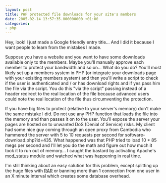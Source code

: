 ```yaml
---
layout: post
title: PHP protected file downloads for your site's members
date: 2005-02-14 13:57:35.000000000 +01:00
categories:
- php
---
```

Hey, look! I just made a Google friendly entry title... And I did it because I want people to learn from the mistakes I made.

Suppose you have a website and you want to have some downloads available only to the members. Maybe you'll manually approve each member to protect your bandwidth and so on... What do you do? You'll most likely set up a members system in PHP (or integrate your downloads page with your exisiting members system) and then you'll write a script to check if the user is authenticated and / or has download rights and if yes pass him the file via the script. You do this "via the script" passing instead of a header redirect to the real location of the file because advanced users could note the real location of the file thus circumventing the protection.

If you have big files to protect (relative to your server's memory) don't make the same mistake I did. Do not use any PHP function that loads the file into the memory and than passes it on to the user. You'll expose the server your pages are hosted on to unwanted DoS (Denial of Service) risks. My client had some nice guy coming through an open proxy from Cambodia who hammered the server with 5 to 10 requests per second for software-download.php?id=435. What happened was that PHP tried to load 10 * 85 megs per second and I'll let you do the math and figure out how much it took it to run out of memory... I caught the bastard by activating Apache's <a href="http://httpd.apache.org/docs/mod/mod_status.html" title="Apache module mod_status">mod_status</a> module and watched what was happening in real time.

I'm still thinking about an easy solution for this problem, except splitting up the huge files with <a href="http://www.rarlab.com/" title="WinRAR archiver, a powerful tool to process RAR and ZIP files">RAR</a> or banning more than 1 connection from one user in an X minute interval which creates some database overhead.
